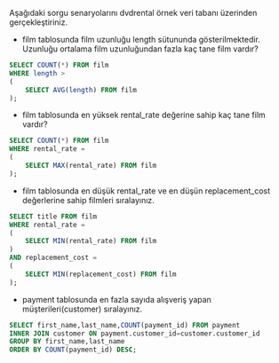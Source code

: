 Aşağıdaki sorgu senaryolarını dvdrental örnek veri tabanı üzerinden gerçekleştiriniz.

- film tablosunda film uzunluğu length sütununda gösterilmektedir. Uzunluğu ortalama film uzunluğundan fazla kaç tane film vardır?
```sql
SELECT COUNT(*) FROM film
WHERE length >
(
    SELECT AVG(length) FROM film
);
```
- film tablosunda en yüksek rental_rate değerine sahip kaç tane film vardır?
```sql
SELECT COUNT(*) FROM film
WHERE rental_rate =
(
    SELECT MAX(rental_rate) FROM film
);
```
- film tablosunda en düşük rental_rate ve en düşün replacement_cost değerlerine sahip filmleri sıralayınız.
```sql
SELECT title FROM film
WHERE rental_rate =
(
    SELECT MIN(rental_rate) FROM film
)
AND replacement_cost =
(
    SELECT MIN(replacement_cost) FROM film
);
```
- payment tablosunda en fazla sayıda alışveriş yapan müşterileri(customer) sıralayınız.
```sql
SELECT first_name,last_name,COUNT(payment_id) FROM payment
INNER JOIN customer ON payment.customer_id=customer.customer_id
GROUP BY first_name,last_name
ORDER BY COUNT(payment_id) DESC;
```